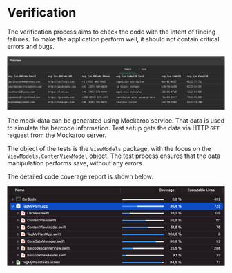 # Verification

The verification process aims to check the code with the intent of finding failures. To make the application perform well, it should not contain critical errors and bugs. 

![Mockaroo mock data example](Images/mock_data_example.png)

The mock data can be generated using Mockaroo service. That data is used to simulate the barcode information. Test setup gets the data via HTTP `GET` request from the Mockaroo server.

The object of the tests is the `ViewModels` package, with the focus on the `ViewModels.ContenViewModel` object. The test process ensures that the data manipulation performs save, without any errors.

The detailed code coverage report is shown below.

![Code coverage report](Images/code_coverage_report.png)